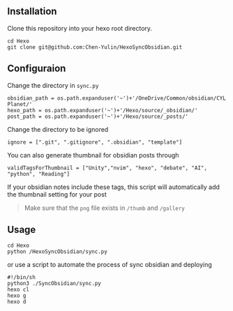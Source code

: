 ## Installation
Clone this repository into your hexo root directory.
```
cd Hexo
git clone git@github.com:Chen-Yulin/HexoSyncObsidian.git
```

## Configuraion
Change the directory in `sync.py`
```
obsidian_path = os.path.expanduser('~')+'/OneDrive/Common/obsidian/CYL Planet/'
hexo_path = os.path.expanduser('~')+'/Hexo/source/_obsidian/'
post_path = os.path.expanduser('~')+'/Hexo/source/_posts/'
```
Change the directory to be ignored
```
ignore = [".git", ".gitignore", ".obsidian", "template"]
```

You can also generate thumbnail for obsidian posts through
```
validTagsForThumbnail = ["Unity","nvim", "hexo", "debate", "AI", "python", "Reading"]
```
If your obsidian notes include these tags, this script will automatically add the thumbnail setting for your post
> Make sure that the `png` file exists in `/thumb` and `/gallery`

## Usage
```
cd Hexo
python /HexoSyncObsidian/sync.py
```
or use a script to automate the process of sync obsidian and deploying
```
#!/bin/sh 
python3 ./SyncObsidian/sync.py
hexo cl
hexo g
hexo d
```
